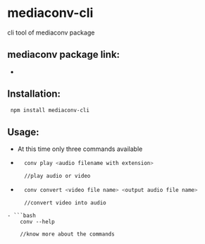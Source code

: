 # mediaconv-cli
cli tool of mediaconv package

## mediaconv package link:
- 

## Installation:
```bash
 npm install mediaconv-cli
```

## Usage:
- At this time only three commands available 

- ```bash
	conv play <audio filename with extension>

	//play audio or video
   ```

- ```bash
	conv convert <video file name> <output audio file name>

	//convert video into audio
```
- ```bash
	conv --help

	//know more about the commands
```
